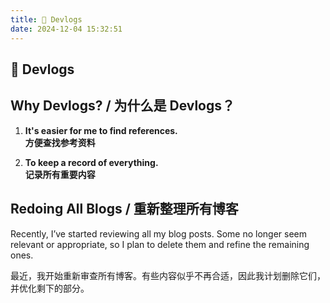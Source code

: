 ```yaml
---
title: 📒 Devlogs
date: 2024-12-04 15:32:51
---
```

## 📒 Devlogs

## **Why Devlogs? / 为什么是 Devlogs？**

1. **It's easier for me to find references.**  
   **方便查找参考资料**

2. **To keep a record of everything.**  
   **记录所有重要内容**

## **Redoing All Blogs / 重新整理所有博客**

Recently, I’ve started reviewing all my blog posts. Some no longer seem relevant or appropriate, so I plan to delete them and refine the remaining ones.  

最近，我开始重新审查所有博客。有些内容似乎不再合适，因此我计划删除它们，并优化剩下的部分。